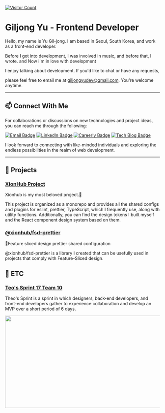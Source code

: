 [![Visitor Count](https://hits.seeyoufarm.com/api/count/incr/badge.svg?url=https%3A%2F%2Fgithub.com%2FXionWCFM%2Fhit-counter&count_bg=%2379C83D&title_bg=%23555555&icon=&icon_color=%23E7E7E7&title=hits&edge_flat=false)](https://hits.seeyoufarm.com)




# Giljong Yu - Frontend Developer

Hello, my name is Yu Gil-jong. I am based in Seoul, South Korea, and work as a front-end developer. 

Before I got into development, I was involved in music, and before that, I wrote. and Now i'm in love with development

I enjoy talking about development. If you'd like to chat or have any requests, 

please feel free to email me at giljongyudev@gmail.com. You're welcome anytime.

---

## 📫 Connect With Me

For collaborations or discussions on new technologies and project ideas, you can reach me through the following:

[![Email Badge](https://img.shields.io/badge/Email-giljongyudev%40gmail.com-blue?style=flat-square)](mailto:giljongyudev@gmail.com)
[![LinkedIn Badge](https://img.shields.io/badge/LinkedIn-Giljong_Yu-blue?style=flat-square&logo=linkedin)](https://www.linkedin.com/in/giljong-yu-289195277/)
[![Careerly Badge](https://img.shields.io/badge/Careerly-Profile-blue?style=flat-square)](https://careerly.co.kr/profiles/438248)
[![Tech Blog Badge](https://img.shields.io/badge/Tech_Blog-XionWCFM's_Insights-blue?style=flat-square)](https://xionwcfm.tistory.com)

I look forward to connecting with like-minded individuals and exploring the endless possibilities in the realm of web development.

---

## 🚀 Projects

### [XionHub Project](https://github.com/xionhub/xion)

Xionhub is my most beloved project.🥰 

This project is organized as a monorepo and provides all the shared configs and plugins for eslint, prettier, TypeScript, which I frequently use, along with utility functions. Additionally, you can find the design tokens I built myself and the React component design system based on them.

### [@xionhub/fsd-prettier](https://github.com/xionhub/fsd-prettier)

🍰Feature sliced design prettier shared configuration

@xionhub/fsd-prettier is a library I created that can be usefully used in projects that comply with Feature-Sliced ​​design.

## 🏅 ETC

### [Teo's Sprint 17 Team 10](https://xionwcfm.tistory.com/454)

Theo's Sprint is a sprint in which designers, back-end developers, and front-end developers gather to experience collaboration and develop an MVP over a short period of 6 days. 



<a href="https://github.com/devxb/gitanimals">
<img
  src="https://render.gitanimals.org/farms/XionWCFM"
  width="600"
  height="300"
/>
</a>
